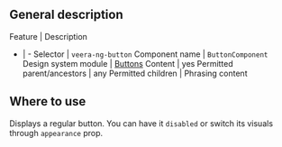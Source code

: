## General description

Feature | Description
- | -
Selector | `veera-ng-button`
Component name | `ButtonComponent`
Design system module | [Buttons](https://veera.eesti.ee/3d136290e/p/36dd23-nupud/b/32e1a2)
Content | yes
Permitted parent/ancestors | any
Permitted children | Phrasing content

## Where to use

Displays a regular button. You can have it `disabled` or switch its visuals through `appearance` prop. 
